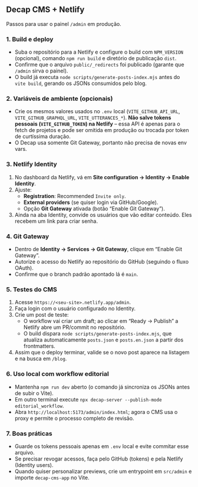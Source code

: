 ## Decap CMS + Netlify

Passos para usar o painel `/admin` em produção.

### 1. Build e deploy

- Suba o repositório para a Netlify e configure o build com `NPM_VERSION` (opcional), comando `npm run build` e diretório de publicação `dist`.
- Confirme que o arquivo `public/_redirects` foi publicado (garante que `/admin` sirva o painel).
- O build já executa `node scripts/generate-posts-index.mjs` antes do `vite build`, gerando os JSONs consumidos pelo blog.

### 2. Variáveis de ambiente (opcionais)

- Crie os mesmos valores usados no `.env` local (`VITE_GITHUB_API_URL`, `VITE_GITHUB_GRAPHQL_URL`, `VITE_UTTERANCES_*`). **Não salve tokens pessoais (`VITE_GITHUB_TOKEN`) na Netlify** – essa API é apenas para o fetch de projetos e pode ser omitida em produção ou trocada por token de curtíssima duração.
- O Decap usa somente Git Gateway, portanto não precisa de novas env vars.

### 3. Netlify Identity

1. No dashboard da Netlify, vá em **Site configuration → Identity → Enable Identity**.
2. Ajuste:
   - **Registration**: Recommended `Invite only`.
   - **External providers** (se quiser login via GitHub/Google).
   - Opção **Git Gateway** ativada (botão “Enable Git Gateway”).
3. Ainda na aba Identity, convide os usuários que vão editar conteúdo. Eles recebem um link para criar senha.

### 4. Git Gateway

- Dentro de **Identity → Services → Git Gateway**, clique em “Enable Git Gateway”.
- Autorize o acesso do Netlify ao repositório do GitHub (seguindo o fluxo OAuth).
- Confirme que o branch padrão apontado lá é `main`.

### 5. Testes do CMS

1. Acesse `https://<seu-site>.netlify.app/admin`.
2. Faça login com o usuário configurado no Identity.
3. Crie um post de teste:
   - O workflow vai criar um draft; ao clicar em “Ready → Publish” a Netlify abre um PR/commit no repositório.
   - O build dispara `node scripts/generate-posts-index.mjs`, que atualiza automaticamente `posts.json` e `posts.en.json` a partir dos frontmatters.
4. Assim que o deploy terminar, valide se o novo post aparece na listagem e na busca em `/blog`.

### 6. Uso local com workflow editorial

- Mantenha `npm run dev` aberto (o comando já sincroniza os JSONs antes de subir o Vite).
- Em outro terminal execute `npx decap-server --publish-mode editorial_workflow`.
- Abra `http://localhost:5173/admin/index.html`; agora o CMS usa o proxy e permite o processo completo de revisão.

### 7. Boas práticas

- Guarde os tokens pessoais apenas em `.env` local e evite commitar esse arquivo.
- Se precisar revogar acessos, faça pelo GitHub (tokens) e pela Netlify (Identity users).
- Quando quiser personalizar previews, crie um entrypoint em `src/admin` e importe `decap-cms-app` no Vite.
